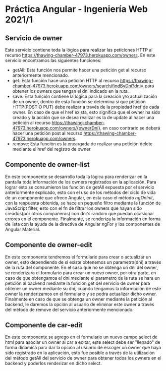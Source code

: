 # Práctica Angular - Ingeniería Web 2021/1

## Servicio de owner

Este servicio contiene toda la lógica para realizar las peticiones HTTP al recurso https://thawing-chamber-47973.herokuapp.com/owners. En este servicio encontramos las siguientes funciones:

- getAll: Esta función nos permite hacer una petición get al recurso anteriormente mencionado.
- get: Esta función hace una petición HTTP al recurso https://thawing-chamber-47973.herokuapp.com/owners/search/findByDni?dni= para obtener los owners que tengan el dni indicado en la ruta.
- save: Esta función contiene la lógica para la creación y/o actualización de un owner, dentro de esta función se determina si que petición HTTP(POST O PUT) debe realizar a través de la propiedad href de cada owner. En caso de que el href exista, esto significa que el owner ha sido creado y la acción que se desea realizar es la de update al hacer una petición al recurso https://thawing-chamber-47973.herokuapp.com/owners/{ownerDni}, en caso contrario se deberá hacer una petición post al recurso https://thawing-chamber-47973.herokuapp.com/owners.
- remove: Esta función es la encargada de realizar una petición delete mediante el href del registro de owner.

## Componente de owner-list

En este componente se desarrollo toda la lógica para renderizar en la pantalla toda información de los owners registrados en la aplicación. Para lograr esto se consumieron las función de getAll expuesta por el servicio anteriormente explicado, esto con el uso de los métodos del ciclo de vida de un componente que ofrece Angular, en esta caso el método _ngOnInit_, con la respuesta obtenida, se hace un pequeño filtro mediante la función de JavaScript filter, esto con el fn de filtrar los owners que hayan sido creados(por otros compañeros) con dni's random que puedan ocasionar errores en el componente. Finalmente, se renderiza la información en forma de lista con la ayuda de la directiva de Angular ngFor y los componentes de Angular Material.

## Componente de owner-edit

En este componente tendremos el formulario para crear o actualizar un owner, esto dependiendo de si existe obtenemos un parametro(dni) a través de la ruta del componente. En el caso que no se obtenga un dni del owner, se renderizara el formulario para crear un nuevo owner, por otra parte, en caso de que obtengamos el dni mediante el parametro de la ruta se hara un petición al backend mediante la función get del servicio de owner para obtener un owner mediante su dni, cuando tengamos la información de este owner la renderizamos en el formulario y se podra actualizar dicho owner. Finalmente en caso de que se obtenga un owner mediante la petición al backend, le daremos la opción al usuario de eliminar este owner a través del método de remove del servicio anteriormente mencionado.

## Componente de car-edit

En este componente se agrego en el formulario un nuevo campo select de html para asociar un owner al car a editar, este select debe ser "llenado" de forma dinamica para dar la opción al usuario de escoger un owner que haya sido registrado en la aplicación, esto fue posible a través de la utilización del método getAll del servicio de owner para obtener todos los owners en el backend y poderlos renderizar en dicho select.
